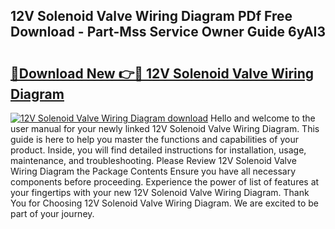 ## 12V Solenoid Valve Wiring Diagram PDf Free Download - Part-Mss Service Owner Guide 6yAI3

# <h2><a href="http://dfhfyl.blite.top/?on=12V+Solenoid+Valve+Wiring+Diagram">🔗Download New 👉🔴 12V Solenoid Valve Wiring Diagram</a></h2>

[![12V Solenoid Valve Wiring Diagram download](https://i.imgur.com/lujVjoI.png)](http://dfhfyl.blite.top/?on=12V+Solenoid+Valve+Wiring+Diagram)
Hello and welcome to the user manual for your newly linked 12V Solenoid Valve Wiring Diagram. This guide is here to help you master the functions and capabilities of your product. Inside, you will find detailed instructions for installation, usage, maintenance, and troubleshooting. Please Review 12V Solenoid Valve Wiring Diagram the Package Contents Ensure you have all necessary components before proceeding. Experience the power of list of features at your fingertips with your new 12V Solenoid Valve Wiring Diagram. Thank You for Choosing 12V Solenoid Valve Wiring Diagram. We are excited to be part of your journey.
